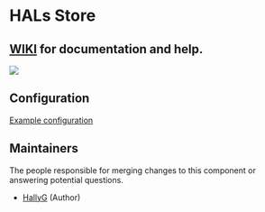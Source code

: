 # HALs Store
## [WIKI](https://github.com/HallyG/HALs_Store/wiki) for documentation and help.

![](http://i.imgur.com/GndRNIe.png)

## Configuration
[Example configuration](https://github.com/HallyG/HALs_Store/wiki/Configuration-Example)


## Maintainers
The people responsible for merging changes to this component or answering potential questions.
* [HallyG](https://github.com/HallyG) (Author)
